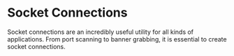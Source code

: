 # Socket Connections
Socket connections are an incredibly useful utility for all kinds of applications. From port scanning to banner grabbing, it is essential to create socket connections.

